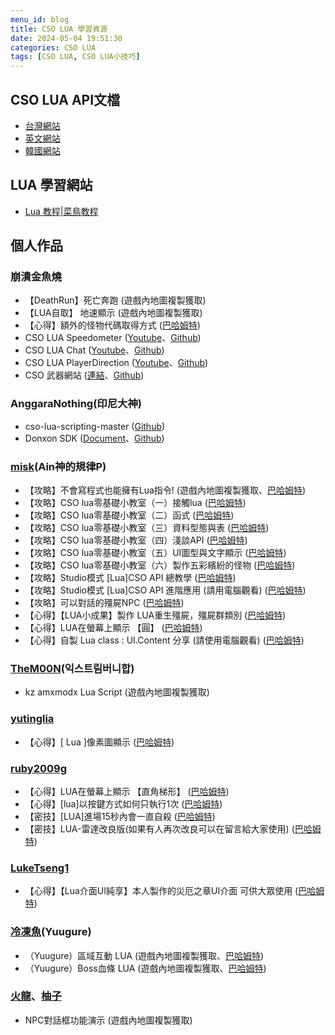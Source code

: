 ```yaml
---
menu_id: blog
title: CSO LUA 學習資源
date: 2024-05-04 19:51:30
categories: CSO LUA
tags: [CSO LUA, CSO LUA小技巧]
---
```


## CSO LUA API文檔
- [台灣網站](https://cso.beanfun.com/STUDIO/api/index.html)
- [英文網站](https://anggaranothing.gitlab.io/lua/cso/)
- [韓國網站](http://cso.dn.nexoncdn.co.kr/vxlman/api/index.html)

## LUA 學習網站
- [Lua 教程|菜鳥教程](https://www.runoob.com/lua/lua-tutorial.html)

## 個人作品

### 崩潰金魚燒
- 【DeathRun】死亡奔跑 (遊戲內地圖複製獲取)
- 【LUA自取】 地速顯示 (遊戲內地圖複製獲取)
- 【心得】額外的怪物代碼取得方式 ([巴哈姆特](https://forum.gamer.com.tw/C.php?bsn=11902&snA=285391))
- CSO LUA Speedometer ([Youtube](https://youtu.be/Ozk4nQqRXcE)、[Github](https://github.com/CSO-TW-GoldFish/Speedometer))
- CSO LUA Chat ([Youtube](https://youtu.be/brdXxEp_-Xw)、[Github](https://github.com/CSO-TW-GoldFish/cso-lua-chat))
- CSO LUA PlayerDirection ([Youtube](https://youtu.be/vTE6MYUaWig)、[Github](https://github.com/CSO-TW-GoldFish/PlayerDirection))
- CSO 武器網站 ([連結](https://cso-tw-goldfish.github.io/CSO-Weapon/)、[Github](https://github.com/CSO-TW-GoldFish/CSO-Weapon))

### AnggaraNothing(印尼大神)
- cso-lua-scripting-master ([Github](https://gitlab.com/an-cso-projects/lua/cso-lua-scripting))
- Donxon SDK ([Document](https://anggaranothing.gitlab.io/lua/donxon/index.html)、[Github](https://gitlab.com/an-cso-projects/lua/cso-lua-scripting/-/tree/master/%5BC1A3%5D%20Donxon%20SDK))

### [misk](https://home.gamer.com.tw/homeindex.php?owner=yrgna1234)(Ain神的規律P)
- 【攻略】不會寫程式也能擁有Lua指令! (遊戲內地圖複製獲取、[巴哈姆特](https://forum.gamer.com.tw/C.php?bsn=11902&snA=286263))
- 【攻略】CSO lua零基礎小教室（一）接觸lua ([巴哈姆特](https://forum.gamer.com.tw/C.php?bsn=11902&snA=285966))
- 【攻略】CSO lua零基礎小教室（二）函式 ([巴哈姆特](https://forum.gamer.com.tw/C.php?bsn=11902&snA=285977))
- 【攻略】CSO lua零基礎小教室（三）資料型態與表 ([巴哈姆特](https://forum.gamer.com.tw/C.php?bsn=11902&snA=285981))
- 【攻略】CSO lua零基礎小教室（四）淺談API ([巴哈姆特](https://forum.gamer.com.tw/C.php?bsn=11902&snA=285989))
- 【攻略】CSO lua零基礎小教室（五）UI圖型與文字顯示 ([巴哈姆特](https://forum.gamer.com.tw/C.php?bsn=11902&snA=285989))
- 【攻略】CSO lua零基礎小教室（六）製作五彩繽紛的怪物 ([巴哈姆特](https://forum.gamer.com.tw/C.php?bsn=11902&snA=286534))
- 【攻略】Studio模式 [Lua]CSO API 總教學 ([巴哈姆特](https://forum.gamer.com.tw/C.php?bsn=11902&snA=284618))
- 【攻略】Studio模式 [Lua]CSO API 進階應用 (請用電腦觀看) ([巴哈姆特](https://forum.gamer.com.tw/C.php?bsn=11902&snA=284626))
- 【攻略】可以對話的殭屍NPC ([巴哈姆特](https://forum.gamer.com.tw/C.php?bsn=11902&snA=286855))
- 【心得】【LUA小成果】製作 LUA重生殭屍，殭屍群類別 ([巴哈姆特](https://forum.gamer.com.tw/C.php?bsn=11902&snA=285419))
- 【心得】LUA在螢幕上顯示 【圓】 ([巴哈姆特](https://forum.gamer.com.tw/C.php?bsn=11902&snA=284808))
- 【心得】自製 Lua class : UI.Content 分享 (請使用電腦觀看) ([巴哈姆特](https://forum.gamer.com.tw/C.php?bsn=11902&snA=286392))

### [TheM00N](https://www.youtube.com/@_TheM00N_)(익스트림버니합)
- kz amxmodx Lua Script (遊戲內地圖複製獲取)

### [yutinglia](https://home.gamer.com.tw/profile/index.php?&owner=yutinglia)
- 【心得】[ Lua ]像素圖顯示 ([巴哈姆特](https://forum.gamer.com.tw/C.php?bsn=11902&snA=285579))

### [ruby2009g](https://home.gamer.com.tw/homeindex.php?owner=ruby2009g)
- 【心得】LUA在螢幕上顯示 【直角梯形】 ([巴哈姆特](https://forum.gamer.com.tw/C.php?bsn=11902&snA=285401))
- 【心得】[lua]以按鍵方式如何只執行1次 ([巴哈姆特](https://forum.gamer.com.tw/C.php?bsn=11902&snA=285414))
- 【密技】[LUA]進場15秒內會一直自殺 ([巴哈姆特](https://forum.gamer.com.tw/C.php?bsn=11902&snA=286270))
- 【密技】LUA-雷達改良版(如果有人再次改良可以在留言給大家使用) ([巴哈姆特](https://forum.gamer.com.tw/C.php?bsn=11902&snA=285223))

### [LukeTseng1](https://home.gamer.com.tw/homeindex.php?owner=LukeTseng1)
- 【心得】【Lua介面UI純享】本人製作的災厄之章UI介面 可供大眾使用 ([巴哈姆特](https://forum.gamer.com.tw/C.php?bsn=11902&snA=287547))

### [冷凍魚](https://home.gamer.com.tw/homeindex.php?owner=daniel981401)(Yuugure)
- （Yuugure）區域互動 LUA (遊戲內地圖複製獲取、[巴哈姆特](https://forum.gamer.com.tw/C.php?bsn=11902&snA=288951))
- （Yuugure）Boss血條 LUA (遊戲內地圖複製獲取、[巴哈姆特](https://forum.gamer.com.tw/C.php?bsn=11902&snA=288951))

### [火龍](https://space.bilibili.com/37340157)、[柚子](https://space.bilibili.com/445100671)
- NPC對話框功能演示 (遊戲內地圖複製獲取)